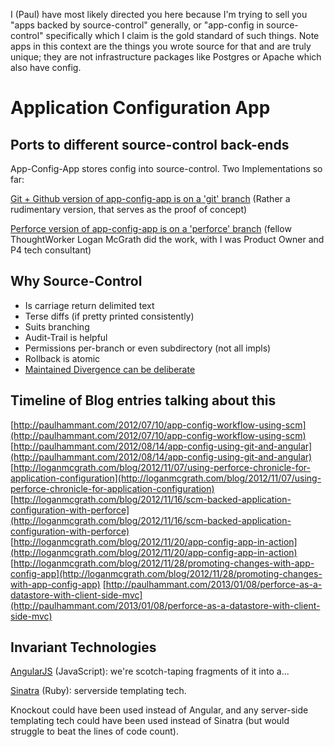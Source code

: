 I (Paul) have most likely directed you here because I'm trying to sell you "apps backed by source-control" generally, or "app-config in source-control" specifically which I claim is the gold standard of such things.  Note apps in this context are the things you wrote source for that and are truly unique; they are not infrastructure packages like Postgres or Apache which also have config. 

Application Configuration App
=============================

Ports to different source-control back-ends
-------------------------------------------

App-Config-App stores config into source-control. Two Implementations so far:

[Git + Github version of app-config-app is on a 'git' branch](https://github.com/paul-hammant/app-config-app/tree/git)
(Rather a rudimentary version, that serves as the proof of concept) 

[Perforce version of app-config-app is on a 'perforce' branch](https://github.com/paul-hammant/app-config-app/tree/perforce)
(fellow ThoughtWorker Logan McGrath did the work, with I was Product Owner and P4 tech consultant)

Why Source-Control
------------------

* Is carriage return delimited text
* Terse diffs (if pretty printed consistently)
* Suits branching
* Audit-Trail is helpful
* Permissions per-branch or even subdirectory (not all impls)
* Rollback is atomic
* [Maintained Divergence can be deliberate](http://paulhammant.com/2013/04/02/maintained-divergence/)

Timeline of Blog entries talking about this
-------------------------------------------

[http://paulhammant.com/2012/07/10/app-config-workflow-using-scm](http://paulhammant.com/2012/07/10/app-config-workflow-using-scm)
[http://paulhammant.com/2012/08/14/app-config-using-git-and-angular](http://paulhammant.com/2012/08/14/app-config-using-git-and-angular)
[http://loganmcgrath.com/blog/2012/11/07/using-perforce-chronicle-for-application-configuration](http://loganmcgrath.com/blog/2012/11/07/using-perforce-chronicle-for-application-configuration)
[http://loganmcgrath.com/blog/2012/11/16/scm-backed-application-configuration-with-perforce](http://loganmcgrath.com/blog/2012/11/16/scm-backed-application-configuration-with-perforce)
[http://loganmcgrath.com/blog/2012/11/20/app-config-app-in-action](http://loganmcgrath.com/blog/2012/11/20/app-config-app-in-action)
[http://loganmcgrath.com/blog/2012/11/28/promoting-changes-with-app-config-app](http://loganmcgrath.com/blog/2012/11/28/promoting-changes-with-app-config-app)
[http://paulhammant.com/2013/01/08/perforce-as-a-datastore-with-client-side-mvc](http://paulhammant.com/2013/01/08/perforce-as-a-datastore-with-client-side-mvc)

Invariant Technologies
----------------------

[AngularJS](http://angularjs.org) (JavaScript): we're scotch-taping fragments of it into a...

[Sinatra](http://www.sinatrarb.com) (Ruby): serverside templating tech.

Knockout could have been used instead of Angular, and any server-side templating tech could have been used instead of Sinatra (but would struggle to beat the lines of code count).
